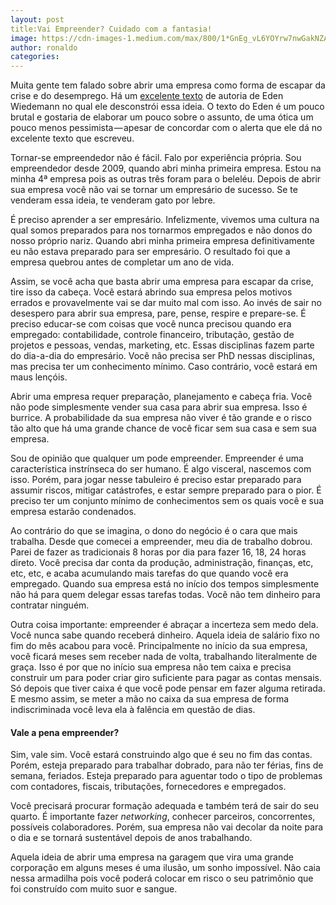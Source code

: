 ```yaml
---
layout: post
title:Vai Empreender? Cuidado com a fantasia!
image: https://cdn-images-1.medium.com/max/800/1*GnEg_vL6YOYrw7nwGakNZA.jpeg
author: ronaldo
categories:
---
```


Muita gente tem falado sobre abrir uma empresa como forma de escapar
da crise e do desemprego. Há um [excelente
texto](https://medium.com/trend-r/ei-não-morra-de-fome-abra-sua-empresa-otário-34174be8c984#.qlr0ksz8r)
de autoria de Eden Wiedemann no qual ele desconstrói essa ideia. O
texto do Eden é um pouco brutal e gostaria de elaborar um pouco sobre
o assunto, de uma ótica um pouco menos pessimista — apesar de
concordar com o alerta que ele dá no excelente texto que escreveu.

Tornar-se empreendedor não é fácil. Falo por experiência própria. Sou
empreendedor desde 2009, quando abri minha primeira empresa. Estou na
minha 4ª empresa pois as outras três foram para o beleléu. Depois de
abrir sua empresa você não vai se tornar um empresário de sucesso. Se te
venderam essa ideia, te venderam gato por lebre.

É preciso aprender a ser empresário. Infelizmente, vivemos uma cultura
na qual somos preparados para nos tornarmos empregados e não donos do
nosso próprio nariz. Quando abri minha primeira empresa
definitivamente eu não estava preparado para ser empresário. O
resultado foi que a empresa quebrou antes de completar um ano de vida.

Assim, se você acha que basta abrir uma empresa para escapar da crise,
tire isso da cabeça. Você estará abrindo sua empresa pelos motivos
errados e provavelmente vai se dar muito mal com isso. Ao invés de sair
no desespero para abrir sua empresa, pare, pense, respire e prepare-se.
É preciso educar-se com coisas que você nunca precisou quando era
empregado: contabilidade, controle financeiro, tributação, gestão de
projetos e pessoas, vendas, marketing, etc. Essas disciplinas fazem
parte do dia-a-dia do empresário. Você não precisa ser PhD nessas
disciplinas, mas precisa ter um conhecimento mínimo. Caso contrário,
você estará em maus lençóis.

Abrir uma empresa requer preparação, planejamento e cabeça fria. Você
não pode simplesmente vender sua casa para abrir sua empresa. Isso é
burrice. A probabilidade da sua empresa não viver é tão grande e o risco
tão alto que há uma grande chance de você ficar sem sua casa e sem sua
empresa.

Sou de opinião que qualquer um pode empreender. Empreender é uma
característica instrínseca do ser humano. É algo visceral, nascemos com
isso. Porém, para jogar nesse tabuleiro é preciso estar preparado para
assumir riscos, mitigar catástrofes, e estar sempre preparado para o
pior. É preciso ter um conjunto mínimo de conhecimentos sem os quais
você e sua empresa estarão condenados.

Ao contrário do que se imagina, o dono do negócio é o cara que mais
trabalha. Desde que comecei a empreender, meu dia de trabalho dobrou.
Parei de fazer as tradicionais 8 horas por dia para fazer 16, 18, 24
horas direto. Você precisa dar conta da produção, administração,
finanças, etc, etc, etc, e acaba acumulando mais tarefas do que quando
você era empregado. Quando sua empresa está no início dos tempos
simplesmente não há para quem delegar essas tarefas todas. Você não tem
dinheiro para contratar ninguém.

Outra coisa importante: empreender é abraçar a incerteza sem medo dela.
Você nunca sabe quando receberá dinheiro. Aquela ideia de salário fixo
no fim do mês acabou para você. Principalmente no início da sua empresa,
você ficará meses sem receber nada de volta, trabalhando literalmente de
graça. Isso é por que no início sua empresa não tem caixa e precisa
construir um para poder criar giro suficiente para pagar as contas
mensais. Só depois que tiver caixa é que você pode pensar em fazer
alguma retirada. E mesmo assim, se meter a mão no caixa da sua empresa
de forma indiscriminada você leva ela à falência em questão de dias.

#### Vale a pena empreender?

Sim, vale sim. Você estará construindo algo que é seu no fim das contas.
Porém, esteja preparado para trabalhar dobrado, para não ter férias,
fins de semana, feriados. Esteja preparado para aguentar todo o tipo de
problemas com contadores, fiscais, tributações, fornecedores e
empregados.

Você precisará procurar formação adequada e também terá de sair do seu
quarto. É importante fazer *networking*, conhecer parceiros,
concorrentes, possíveis colaboradores. Porém, sua empresa não vai
decolar da noite para o dia e se tornará sustentável depois de anos
trabalhando.

Aquela ideia de abrir uma empresa na garagem que vira uma grande
corporação em alguns meses é uma ilusão, um sonho impossível. Não caia
nessa armadilha pois você poderá colocar em risco o seu patrimônio que
foi construído com muito suor e sangue.
